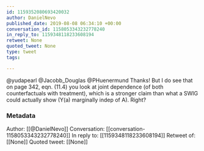 ```yaml
---
id: 1159352080693420032
author: DanielNevo
published_date: 2019-08-08 06:34:10 +00:00
conversation_id: 1158053343232778240
in_reply_to: 1159348118233608194
retweet: None
quoted_tweet: None
type: tweet
tags:

---
```


@yudapearl @Jacobb_Douglas @PHuenermund Thanks! But I do see that on page 342, eqn. (11.4) you look at joint dependence (of both counterfactuals with treatment), which is a stronger claim than what a SWIG could actually show (Y(a) marginally indep of A).  Right?

### Metadata

Author: [[@DanielNevo]]
Conversation: [[conversation-1158053343232778240]]
In reply to: [[1159348118233608194]]
Retweet of: [[None]]
Quoted tweet: [[None]]
